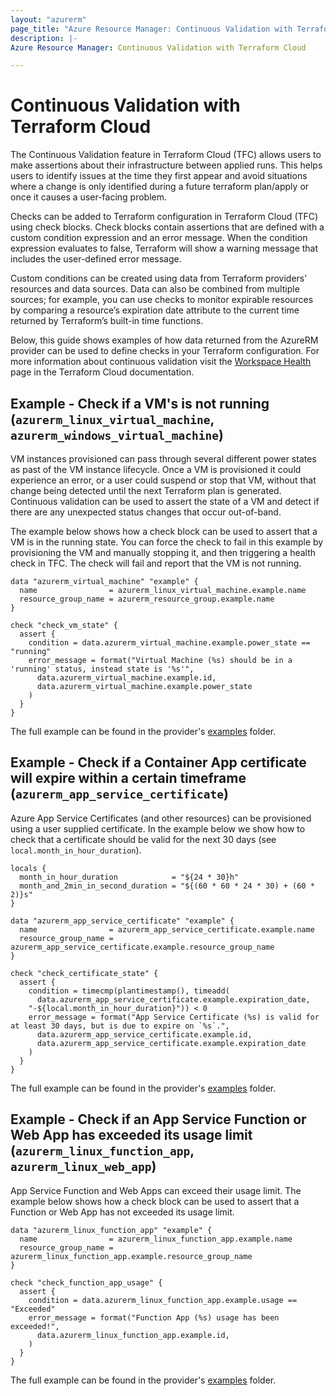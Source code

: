 ```yaml
---
layout: "azurerm"
page_title: "Azure Resource Manager: Continuous Validation with Terraform Cloud"
description: |-
Azure Resource Manager: Continuous Validation with Terraform Cloud

---
```


# Continuous Validation with Terraform Cloud

The Continuous Validation feature in Terraform Cloud (TFC) allows users to make assertions about their infrastructure between applied runs. This helps users to identify issues at the time they first appear and avoid situations where a change is only identified during a future terraform plan/apply or once it causes a user-facing problem.

Checks can be added to Terraform configuration in Terraform Cloud (TFC) using check blocks. Check blocks contain assertions that are defined with a custom condition expression and an error message. When the condition expression evaluates to false, Terraform will show a warning message that includes the user-defined error message.

Custom conditions can be created using data from Terraform providers’ resources and data sources. Data can also be combined from multiple sources; for example, you can use checks to monitor expirable resources by comparing a resource’s expiration date attribute to the current time returned by Terraform’s built-in time functions.

Below, this guide shows examples of how data returned from the AzureRM provider can be used to define checks in your Terraform configuration. For more information about continuous validation visit the [Workspace Health](https://developer.hashicorp.com/terraform/cloud-docs/workspaces/health#continuous-validation) page in the Terraform Cloud documentation.

## Example - Check if a VM's is not running (`azurerm_linux_virtual_machine`, `azurerm_windows_virtual_machine`)

VM instances provisioned can pass through several different power states as past of the VM instance lifecycle. Once a VM is provisioned it could experience an error, or a user could suspend or stop that VM, without that change being detected until the next Terraform plan is generated. Continuous validation can be used to assert the state of a VM and detect if there are any unexpected status changes that occur out-of-band.

The example below shows how a check block can be used to assert that a VM is in the running state. You can force the check to fail in this example by provisioning the VM and manually stopping it, and then triggering a health check in TFC. The check will fail and report that the VM is not running.

```hcl
data "azurerm_virtual_machine" "example" {
  name                = azurerm_linux_virtual_machine.example.name
  resource_group_name = azurerm_resource_group.example.name
}

check "check_vm_state" {
  assert {
    condition = data.azurerm_virtual_machine.example.power_state == "running"
    error_message = format("Virtual Machine (%s) should be in a 'running' status, instead state is '%s'",
      data.azurerm_virtual_machine.example.id,
      data.azurerm_virtual_machine.example.power_state
    )
  }
}
```

The full example can be found in the provider's [examples](https://github.com/hashicorp/terraform-provider-azurerm/tree/main/examples/tfc-checks/vm-power-state) folder. 

## Example - Check if a Container App certificate will expire within a certain timeframe (`azurerm_app_service_certificate`)

Azure App Service Certificates (and other resources) can be provisioned using a user supplied certificate. In the example below we show how to check that a certificate should be valid for the next 30 days (see `local.month_in_hour_duration`).

```hcl
locals {
  month_in_hour_duration            = "${24 * 30}h"
  month_and_2min_in_second_duration = "${(60 * 60 * 24 * 30) + (60 * 2)}s"
}

data "azurerm_app_service_certificate" "example" {
  name                = azurerm_app_service_certificate.example.name
  resource_group_name = azurerm_app_service_certificate.example.resource_group_name
}

check "check_certificate_state" {
  assert {
    condition = timecmp(plantimestamp(), timeadd(
      data.azurerm_app_service_certificate.example.expiration_date,
    "-${local.month_in_hour_duration}")) < 0
    error_message = format("App Service Certificate (%s) is valid for at least 30 days, but is due to expire on `%s`.",
      data.azurerm_app_service_certificate.example.id,
      data.azurerm_app_service_certificate.example.expiration_date
    )
  }
}

```

The full example can be found in the provider's [examples](https://github.com/hashicorp/terraform-provider-azurerm/tree/main/examples/tfc-checks/app-service-certificate-expiry) folder. 

## Example - Check if an App Service Function or Web App has exceeded its usage limit (`azurerm_linux_function_app`, `azurerm_linux_web_app`)

App Service Function and Web Apps can exceed their usage limit. The example below shows how a check block can be used to assert that a Function or Web App has not exceeded its usage limit.

```hcl
data "azurerm_linux_function_app" "example" {
  name                = azurerm_linux_function_app.example.name
  resource_group_name = azurerm_linux_function_app.example.resource_group_name
}

check "check_function_app_usage" {
  assert {
    condition = data.azurerm_linux_function_app.example.usage == "Exceeded"
    error_message = format("Function App (%s) usage has been exceeded!",
      data.azurerm_linux_function_app.example.id,
    )
  }
}
```

The full example can be found in the provider's [examples](https://github.com/hashicorp/terraform-provider-azurerm/tree/main/examples/tfc-checks/app-service-app-usage) folder. 
